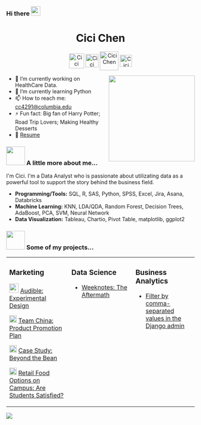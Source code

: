 ### Hi there <img src="https://media.giphy.com/media/hvRJCLFzcasrR4ia7z/giphy.gif" width="25px"> 

<p align="center"> <h1 align="center"> Cici Chen </h1> </p>
<p align="center"><a href="https://github.com/iamcici0424" target="_blank"><img align="center" src="https://cdn0.iconfinder.com/data/icons/social-media-filled-2/24/social_media-20-512.png" alt="Cici Chen" height="40" width="40" /></a>
  <a href="https://www.linkedin.com/in/iamcici/" target="_blank"><img align="center" src="https://cdn4.iconfinder.com/data/icons/colorful-guache-social-media-logos-1/159/social-media_linkedin-512.png" alt="Cici Chen" height="35" width="35" /></a>
  <a href="https://www.notion.so/iamcici/Welcome-to-Cici-s-Project-Portfolio-45f750933f6d4cf6b6de73bf73239bca" target="_blank"><img align="center" src="https://img.icons8.com/plasticine/2x/notion.png" alt="Cici Chen" height="50" width="50" /></a>
  <a href="mailto:cc4291@columbia.edu" target="_blank"><img align="center" src="https://cdn3.iconfinder.com/data/icons/colorful-guache-social-media-logos-1/159/social-media_gmail-512.png" alt="Cici Chen" height="32" width="32" /></a>
</p>
  <img align="right" width="230" src="iamcici0424/pics/pic1.png">

- 🔭 I’m currently working on HealthCare Data.
- 🌱 I’m currently learning Python
- 📫 How to reach me: cc4291@columbia.edu
- ⚡ Fun fact: Big fan of Harry Potter; Road Trip Lovers; Making Healthy Desserts
- 📝 [Resume](https://www.notion.so/iamcici/Resume-8fe8945f1d28476b8343de4e61cf46ee#b642b55f20b444dc8b509d4fcc0ef357)

### <img src="https://media.giphy.com/media/VgCDAzcKvsR6OM0uWg/giphy.gif" width="50"> A little more about me... 
I'm Cici. I'm a Data Analyst who is passionate about utilizating data as a powerful tool to support the story behind the business field.

- **Programming/Tools:** SQL, R, SAS, Python, SPSS, Excel, Jira, Asana, Databricks
- **Machine Learning:** KNN, LDA/QDA, Random Forest, Decision Trees, AdaBoost, PCA, SVM, Neural Network 
- **Data Visualization:** Tableau, Chartio, Pivot Table, matplotlib, ggplot2

### <img src="https://media.giphy.com/media/VgCDAzcKvsR6OM0uWg/giphy.gif" width="50"> Some of my projects... 

<table><tr><td valign="top" width="33%">

### Marketing

<img width="25" src="https://images-na.ssl-images-amazon.com/images/G/01/Audible/en_US/images/logo/Audible_Logo_New_Icon._V312762632_.png">   [Audible: Experimental Design](Audible_Experimental_Design/README.md)

<img width="20" src="https://oefv17-assets-dev.s3.amazonaws.com/presenter_assets/images/000/001/412/original/http___ohioeventfinder.com_organization_image_file_9111_SMG.jpg?1494416609">   [Team China: Product Promotion Plan](Product_Promotion_Plan/README.md)

<img width="20" src="https://media.licdn.com/dms/image/C4D0BAQEo4vVYUAo5Ag/company-logo_200_200/0?e=2159024400&v=beta&t=z0Lqm4JjoDfSDYgij_oKNh82mvOcjIngerexa8YMv0c">    [Case Study: Beyond the Bean](Beyond_the_Bean/README.md)

<img width="20" src="https://encrypted-tbn0.gstatic.com/images?q=tbn:ANd9GcR-Bvs5q7Ym5Ja-ZuHK6Mv-wdv3YxeeyyIfdAH82MMyw0FQ5zSd7DJlnSnKDzOYYqJMlU4&usqp=CAU">   [Retail Food Options on Campus: Are Students Satisfied?](/README.md)


</td><td valign="top" width="34%">

### Data Science

* [Weeknotes: The Aftermath](https://github.com/iamcici0424/Marketing-Mix-Models)

</td><td valign="top" width="33%">

### Business Analytics

* [Filter by comma-separated values in the Django admin](https://github.com/iamcici0424/Marketing-Mix-Models)

</td></tr></table>

![](https://visitor-badge.glitch.me/badge?page_id=iamcici.iamcici)

<!--
**iamcici0424/iamcici0424** is a ✨ _special_ ✨ repository because its `README.md` (this file) appears on your GitHub profile.

Here are some ideas to get you started:

- 🔭 I’m currently working on ...
- 🌱 I’m currently learning ...
- 👯 I’m looking to collaborate on ...
- 🤔 I’m looking for help with ...
- 💬 Ask me about ...
- 📫 How to reach me: ...
- 😄 Pronouns: ...
- ⚡ Fun fact: ...
-->
